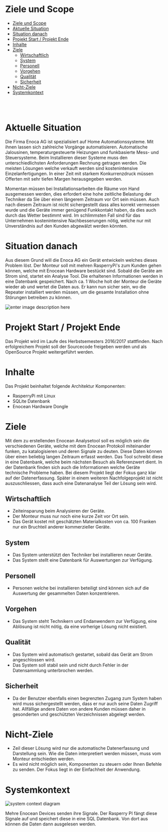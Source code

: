 # Ziele und Scope

<!-- toc orderedList:0 -->

- [Ziele und Scope](#ziele-und-scope)
- [Aktuelle Situation](#aktuelle-situation)
- [Situation danach](#situation-danach)
- [Projekt Start / Projekt Ende](#projekt-start-projekt-ende)
- [Inhalte](#inhalte)
- [Ziele](#ziele)
	- [Wirtschaftlich](#wirtschaftlich)
	- [System](#system)
	- [Personell](#personell)
	- [Vorgehen](#vorgehen)
	- [Qualität](#qualität)
	- [Sicherheit](#sicherheit)
- [Nicht-Ziele](#nicht-ziele)
- [Systemkontext](#systemkontext)

<!-- tocstop --><br><br>

# Aktuelle Situation

Die Firma Enoca AG ist spezialisiert auf Home Automationssysteme. Mit ihnen lassen sich zahlreiche Vorgänge automatisieren. Automatische Jalousinen, temperaturgesteuerte Heizungen und funkbasierte Mess- und Steuersysteme. Beim Installieren dieser Systeme muss den unterschiedlichsten Anforderungen Rechnung getragen werden. Die meisten Lösungen welche verkauft werden sind kostenintensive Einzelanfertigungen. In einer Zeit mit starkem Konkurrenzdruck müssen Offerten mit sehr tiefen Margen herausgegeben werden.

Momentan müssen bei Installationsarbeiten die Räume von Hand ausgemessen werden, dies erfordert eine hohe zeitliche Belastung der Techniker da Sie über einen längerem Zeitraum vor Ort sein müssen. Auch nach diesem Zeitraum ist nicht sichergestellt dass alles korrekt vermessen wurde und die Geräte immer genügend Funkkontakt haben, da dies auch durch das Wetter bestimmt wird. Im schlimmsten Fall sind für das Unternehmen kostenintensive Nachbesserungen nötig, welche nur mit Unverständnis auf den Kunden abgewälzt werden könnten.


# Situation danach

Aus diesem Grund will die Enoca AG ein Gerät entwickeln welches dieses Problem löst.
Der Monteur soll mit mehren RasperryPi's zum Kunden gehen können, welche mit Enocean Hardware bestückt sind. Sobald die Geräte am Strom sind, startet ein Analyse Tool. Die erhaltenen Informationen werden in eine Datenbank gespeichert. Nach ca. 1 Woche holt der Monteur die Geräte wieder ab und wertet die Daten aus. Er kann nun sicher sein, wo die Repeater installiert werden müssen, um die gesamte Installation ohne Störungen betreiben zu können.

![enter image description here](http://www.plantuml.com/plantuml/img/JOwn3i8m34HtVqL66Fe36QfqO6H2PG_42L5R8oNsKl7no6ahsCxtxavsI46M6S1LzeLLsh5YiM2lRs8KLHSAar102w3CTDsdDuVvP-qDE6AzEOrBmeTGCcqUwVn3D_QSA-V9U8b5eaBO9rfWaBXYVhv8-tSiQTQhnTpszXS0)

# Projekt Start / Projekt Ende

Das Projekt wird im Laufe des Herbstsemesters 2016/2017 stattfinden. Nach erfolgreichem Projekt soll der Sourcecode freigeben werden und als OpenSource Projekt weitergeführt werden.

# Inhalte

Das Projekt beinhaltet folgende Architektur Komponenten:

- RasperryPi mit Linux
- SQLite Datenbank
- Enocean Hardware Dongle

# Ziele

Mit dem zu erstellenden Enocean Analysetool soll es möglich sein die verschiedenen Geräte, welche mit dem Enocean Protokoll miteinander funken, zu katalogisieren und deren Signale zu deuten. Diese Daten können über einen beliebig langen Zeitraum erfasst werden. Das Tool schreibt diese in eine Datenbank, welche beim nächsten Besuch als Referenzwert dient. In der Datenbank finden sich auch die Informationen welche Geräte technische Probleme haben.
Bei diesem Projekt liegt der Fokus ganz klar auf der Datenerfassung. Später in einem weiteren Nachfolgeprojekt ist nicht auszuschliessen, dass auch eine Datenanalyse Teil der Lösung sein wird.

## Wirtschaftlich

- Zeiteinsparung beim Analysieren der Geräte.
- Der Monteur muss nur noch eine kurze Zeit vor Ort sein.
- Das Gerät kostet mit geschätzten Materialkosten von ca. 100 Franken nur ein Bruchteil anderer kommerzieller Geräte.

## System

- Das System unterstützt den Techniker bei installieren neuer Geräte.
- Das System stellt eine Datenbank für Auswertungen zur Verfügung.

## Personell

- Personen welche bei installieren beteiligt sind können sich auf die Auswertung der gesammelten Daten konzentrieren.

## Vorgehen

- Das System steht Technikern und Endanwendern zur Verfügung, eine Ablösung ist nicht nötig, da eine vorherige Lösung nicht existiert.

## Qualität

- Das System wird automatisch gestartet, sobald das Gerät am Strom angeschlossen wird.
- Das System soll stabil sein und nicht durch Fehler in der Datensammlung unterbrochen werden.

## Sicherheit
- Da der Benutzer ebenfalls einen begrenzten Zugang zum System haben wird muss sichergestellt werden, dass er nur auch seine Daten Zugriff hat. Allfällige andere Daten von andere Kunden müssen daher in gesonderten und geschützten Verzeichnissen abgelegt werden.

# Nicht-Ziele

- Zeil dieser Lösung wird nur die automatische Datenerfassung und Darstellung sein. Wie die Daten interpretiert werden müssen, muss vom Monteur entschieden werden.
- Es wird nicht möglich sein, Komponenten zu steuern oder Ihnen Befehle zu senden. Der Fokus liegt in der Einfachheit der Anwendung.

# Systemkontext

![system context diagram](http://www.plantuml.com/plantuml/png/oyjFILLG2YZApqfDBb5IgEPIKCW32O4O2WhHGOd51Qb5HPKA0PwnO95QBYumdP9OafYKM0pK6noOarcI2j4AqfEMdvEIMgIWv9gNdvoQcASGafgJcbwKc5kCK08qs0Me7s8YI0_GL0W5P4J3DBgabcKcfoeOnYhewjgXEGLTaH4nYeonAG9QYEn9Y5rWrm40)


Mehre Enocean Devices senden ihre Signale. Der Rasperry PI fängt diese Signale auf und speichert diese in eine SQL Datenbank. Von dort aus können die Daten dann ausgelesen werden.
